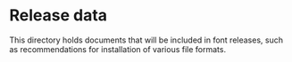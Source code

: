 # Release data

This directory holds documents that will be included in font releases, such as recommendations for installation of various file formats.